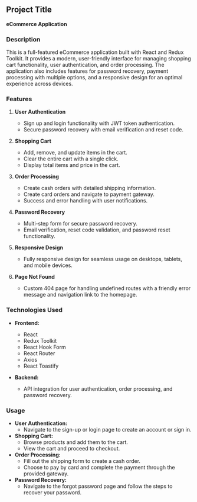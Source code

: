 ## Project Title

**eCommerce Application**

### Description

This is a full-featured eCommerce application built with React and Redux Toolkit. It provides a modern, user-friendly interface for managing shopping cart functionality, user authentication, and order processing. The application also includes features for password recovery, payment processing with multiple options, and a responsive design for an optimal experience across devices.

### Features

1. **User Authentication**
   - Sign up and login functionality with JWT token authentication.
   - Secure password recovery with email verification and reset code.

2. **Shopping Cart**
   - Add, remove, and update items in the cart.
   - Clear the entire cart with a single click.
   - Display total items and price in the cart.

3. **Order Processing**
   - Create cash orders with detailed shipping information.
   - Create card orders and navigate to payment gateway.
   - Success and error handling with user notifications.

4. **Password Recovery**
   - Multi-step form for secure password recovery.
   - Email verification, reset code validation, and password reset functionality.

5. **Responsive Design**
   - Fully responsive design for seamless usage on desktops, tablets, and mobile devices.

6. **Page Not Found**
   - Custom 404 page for handling undefined routes with a friendly error message and navigation link to the homepage.

### Technologies Used

- **Frontend:**
  - React
  - Redux Toolkit
  - React Hook Form
  - React Router
  - Axios
  - React Toastify

- **Backend:**
  - API integration for user authentication, order processing, and password recovery.

### Usage

- **User Authentication:**
  - Navigate to the sign-up or login page to create an account or sign in.
- **Shopping Cart:**
  - Browse products and add them to the cart.
  - View the cart and proceed to checkout.
- **Order Processing:**
  - Fill out the shipping form to create a cash order.
  - Choose to pay by card and complete the payment through the provided gateway.
- **Password Recovery:**
  - Navigate to the forgot password page and follow the steps to recover your password.
